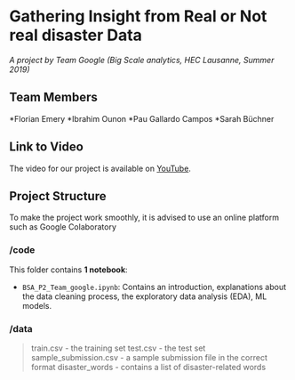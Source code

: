 # Gathering Insight from Real or Not real disaster Data

_A project by Team Google (Big Scale analytics, HEC Lausanne, Summer 2019)_

## Team Members
*Florian Emery
*Ibrahim Ounon
*Pau Gallardo Campos
*Sarah Büchner


## Link to Video

The video for our project is available on [YouTube](https://youtu.be/tdJWsxcjBZs). 

## Project Structure

To make the project work smoothly, it is advised to use an online platform such as Google Colaboratory

### /code
This folder contains **1 notebook**:

* `BSA_P2_Team_google.ipynb`: Contains an introduction, explanations about the data cleaning process, the exploratory data analysis (EDA), ML models.


### /data

>train.csv - the training set 
>test.csv - the test set
>sample_submission.csv - a sample submission file in the correct format
>disaster_words - contains a list of disaster-related words


